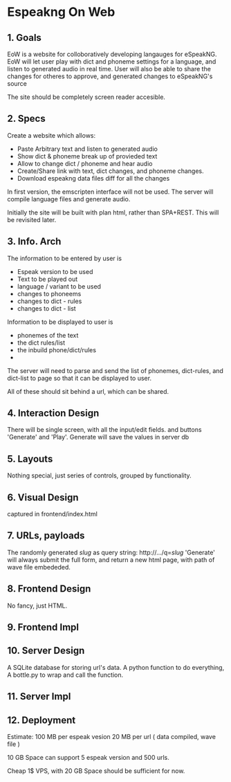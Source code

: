 # Espeakng On Web

## 1. Goals

EoW is a website for colloboratively developing langauges for eSpeakNG.
EoW will let user play with dict and phoneme settings for a language, and 
listen to generated audio in real time. User will also be able to share
the changes for otheres to approve, and generated changes to eSpeakNG's
source

The site should be completely screen reader accesible.


## 2. Specs

Create a website which allows:
  * Paste Arbitrary text and listen to generated audio
  * Show dict & phoneme break up of provieded text
  * Allow to change dict / phoneme and hear audio
  * Create/Share link with text, dict changes, and phoneme changes.
  * Download espeakng data files diff for all the changes
  
In first version, the emscripten interface will not be used.
The server will compile language files and generate audio.

Initially the site will be built with plan html, rather than
SPA+REST. This will be revisited later.

## 3. Info. Arch

The information to be entered by  user is
  * Espeak version to be used
  * Text to be played out
  * language / variant to be used 
  * changes to phoneems
  * changes to dict - rules
  * changes to dict - list
  
Information to be displayed to user is
  * phonemes of the text
  * the dict rules/list 
  * the inbuild phone/dict/rules
  * 

The server will need to parse and send the list
of phonemes, dict-rules, and dict-list to page
so that it can be displayed to user.
  
All of these should sit behind a url, which can be shared.

## 4. Interaction Design

There will be single screen, with all the input/edit fields.
and buttons 'Generate' and 'Play'. Generate will save the values in server db

## 5. Layouts

Nothing special, just series of controls, grouped by functionality.

## 6. Visual Design

captured in frontend/index.html

## 7. URLs, payloads
The randomly generated _slug_ as query string: http://.../q=_slug_
'Generate' will always submit the full form,
and return a new html page, with path of wave file embededed.

## 8. Frontend Design
No fancy, just HTML.

## 9. Frontend Impl


## 10. Server Design
A SQLite database for storing url's data.
A python function to do everything,
A bottle.py to wrap and call the function.

## 11. Server Impl


## 12. Deployment

Estimate: 100 MB per espeak vesion
          20  MB per url ( data compiled, wave file )
		  
10 GB Space can  support 5 espeak version and 500 urls.

Cheap 1$ VPS, with 20 GB Space should be sufficient for now.



